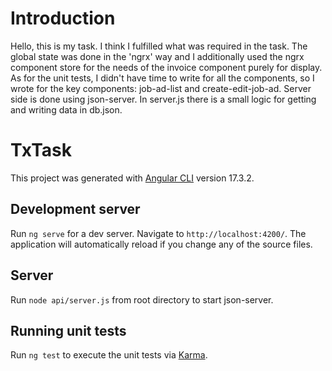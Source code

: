 # Introduction
Hello, this is my task. I think I fulfilled what was required in the task. The global state was done in the 'ngrx' way and I additionally used the ngrx component store for the needs of the invoice component purely for display. As for the unit tests, I didn't have time to write for all the components, so I wrote for the key components: job-ad-list and create-edit-job-ad. Server side is done using json-server. In server.js there is a small logic for getting and writing data in db.json.

# TxTask

This project was generated with [Angular CLI](https://github.com/angular/angular-cli) version 17.3.2.

## Development server

Run `ng serve` for a dev server. Navigate to `http://localhost:4200/`. The application will automatically reload if you change any of the source files.

## Server
Run `node api/server.js` from root directory to start json-server.

## Running unit tests

Run `ng test` to execute the unit tests via [Karma](https://karma-runner.github.io).

